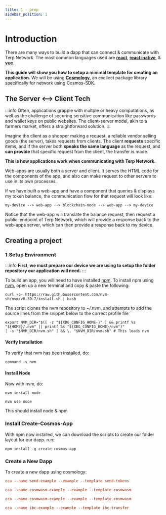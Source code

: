 ```yaml
---
title: 1 - prep
sidebar_position: 1
---
```

# Introduction
There are many ways to build a dapp that can connect & communicate with Terp Network. The most common languages used are **[react](https://nextjs.org/)**, **[react-native](https://reactnative.dev/)**, & **[vue](https://github.com/ping-pub/explorer)**.

 **This guide will show you how to setup a minimal template for creating an application.** We will be using **[Cosmology](https://cosmology.tech)**, an exellect package library specifically for network using Cosmos-SDK.

## The Server <--> Client Tech

:::info
Often, applications grapple with multple or heavy computations, as well as the challenge of securing sensitive communication like passwords and wallet keys on public websites. The client-server model, akin to a farmers market, offers a straightforward solution.
:::

 Imagine the client as a shopper making a request. a reliable vendor selling goods (the server), takes requests from clients. The client **requests** specific items, and if the server both **speaks the same language** as the request, and **can provide** that specific request from the client, the transfer is made.

**This is how applications work when communicating with Terp Network.** 

Web-apps are usually both a server and client. It serves the HTML code for the components of the app, and also can make request to other servers to use in its own processes. 

If we have built a web-app and have a component that queries & displays my token balance, the communication flow for that request will look like:

 `my-device --> web-app --> blockchain-node --> web-app --> my-device`  
 
  Notice that the web-app will translate the balance request, then request a public-endpoint of Terp Network, which will provide a response back to the web-apps server, which can then provide a response back to my device.

## Creating a project


### 1.Setup Environment

:::info
**First, we must prepare our device we are using to setup the folder repository our application will need.**
:::

To build an app, you will need to have installed [npm](https://docs.npmjs.com/). To install npm using [nvm](https://github.com/nvm-sh/nvm), open up a new terminal and copy & paste the following:

```
curl -o- https://raw.githubusercontent.com/nvm-sh/nvm/v0.39.7/install.sh | bash
``` 
The script clones the nvm repository to ~/.nvm, and attempts to add the source lines from the snippet below to the correct profile file

```
export NVM_DIR="$([ -z "${XDG_CONFIG_HOME-}" ] && printf %s "${HOME}/.nvm" || printf %s "${XDG_CONFIG_HOME}/nvm")"
[ -s "$NVM_DIR/nvm.sh" ] && \. "$NVM_DIR/nvm.sh" # This loads nvm
```

#### Verify Installation 
To verify that nvm has been installed, do:
```
command -v nvm
```

#### Install Node
Now with nvm, do:
```
nvm install node
```
```
nvm use node
```
This should install node & npm


### Install Create-Cosmos-App
With npm now installed, we can download the scripts to create our folder layout for our dapp. run:

```
npm install -g create-cosmos-app
```

### Create a New Dapp
To create a new dapp using cosmology:


<Container>
<Tabs>
<TabItem value="send-tokens" label="send-token-template">

```toml
cca --name send-example --example --template send-tokens
```
</TabItem>
<TabItem value="gov" label="governance-template">

```toml
cca --name cosmwasm-example --example --template cosmwasm
```
</TabItem>
<TabItem value="cosmwasm" label="cosmwasm-minimal">

```toml
cca --name cosmwasm-example --example --template cosmwasm
```
</TabItem>
<TabItem value="ibc" label="ibc-transfer">

```toml
cca --name ibc-example --example --template ibc-transfer
```
</TabItem>
</Tabs>
</Container>


